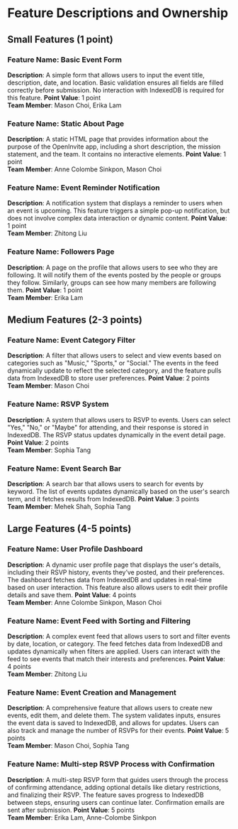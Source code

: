 # Feature Descriptions and Ownership

## Small Features (1 point)

### Feature Name: Basic Event Form
**Description**: A simple form that allows users to input the event title, description, date, and location. Basic validation ensures all fields are filled correctly before submission. No interaction with IndexedDB is required for this feature.
**Point Value**: 1 point  
**Team Member**: Mason Choi, Erika Lam

### Feature Name: Static About Page
**Description**: A static HTML page that provides information about the purpose of the OpenInvite app, including a short description, the mission statement, and the team. It contains no interactive elements.
**Point Value**: 1 point  
**Team Member**: Anne Colombe Sinkpon, Mason Choi

### Feature Name: Event Reminder Notification
**Description**: A notification system that displays a reminder to users when an event is upcoming. This feature triggers a simple pop-up notification, but does not involve complex data interaction or dynamic content.
**Point Value**: 1 point  
**Team Member**: Zhitong Liu

### Feature Name: Followers Page
**Description**: A page on the profile that allows users to see who they are following. It will notify them of the events posted by the people or groups they follow. Similarly, groups can see how many members are following them.
**Point Value**: 1 point  
**Team Member**: Erika Lam

## Medium Features (2-3 points)

### Feature Name: Event Category Filter
**Description**: A filter that allows users to select and view events based on categories such as "Music," "Sports," or "Social." The events in the feed dynamically update to reflect the selected category, and the feature pulls data from IndexedDB to store user preferences.
**Point Value**: 2 points  
**Team Member**: Mason Choi

### Feature Name: RSVP System
**Description**: A system that allows users to RSVP to events. Users can select "Yes," "No," or "Maybe" for attending, and their response is stored in IndexedDB. The RSVP status updates dynamically in the event detail page.
**Point Value**: 2 points  
**Team Member**: Sophia Tang

### Feature Name: Event Search Bar
**Description**: A search bar that allows users to search for events by keyword. The list of events updates dynamically based on the user's search term, and it fetches results from IndexedDB.
**Point Value**: 3 points  
**Team Member**: Mehek Shah, Sophia Tang

## Large Features (4-5 points)

### Feature Name: User Profile Dashboard
**Description**: A dynamic user profile page that displays the user's details, including their RSVP history, events they’ve posted, and their preferences. The dashboard fetches data from IndexedDB and updates in real-time based on user interaction. This feature also allows users to edit their profile details and save them.
**Point Value**: 4 points  
**Team Member**: Anne Colombe Sinkpon, Mason Choi

### Feature Name: Event Feed with Sorting and Filtering
**Description**: A complex event feed that allows users to sort and filter events by date, location, or category. The feed fetches data from IndexedDB and updates dynamically when filters are applied. Users can interact with the feed to see events that match their interests and preferences.
**Point Value**: 4 points  
**Team Member**: Zhitong Liu

### Feature Name: Event Creation and Management
**Description**: A comprehensive feature that allows users to create new events, edit them, and delete them. The system validates inputs, ensures the event data is saved to IndexedDB, and allows for updates. Users can also track and manage the number of RSVPs for their events.
**Point Value**: 5 points  
**Team Member**: Mason Choi, Sophia Tang

### Feature Name: Multi-step RSVP Process with Confirmation
**Description**: A multi-step RSVP form that guides users through the process of confirming attendance, adding optional details like dietary restrictions, and finalizing their RSVP. The feature saves progress to IndexedDB between steps, ensuring users can continue later. Confirmation emails are sent after submission.
**Point Value**: 5 points  
**Team Member**: Erika Lam, Anne-Colombe Sinkpon

